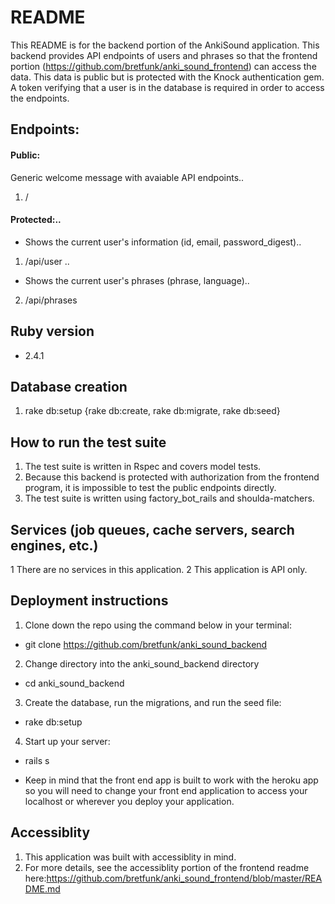 # README
This README is for the backend portion of the AnkiSound application.  This backend provides API endpoints of users and phrases so that the frontend portion (https://github.com/bretfunk/anki_sound_frontend) can access the data.  This data is public but is protected with the Knock authentication gem.  A token verifying that a user is in the database is required in order to access the endpoints.

## Endpoints:

#### Public:
Generic welcome message with avaiable API endpoints..
1. /

#### Protected:..

* Shows the current user's information (id, email, password_digest)..
1. /api/user ..

* Shows the current user's phrases (phrase, language)..
2. /api/phrases


## Ruby version
* 2.4.1

## Database creation
1.   rake db:setup {rake db:create, rake db:migrate, rake db:seed}

## How to run the test suite
1. The test suite is written in Rspec and covers model tests.  
2. Because this backend is protected with authorization from the frontend program, it is impossible to test the public endpoints directly.
3. The test suite is written using factory_bot_rails and shoulda-matchers.

## Services (job queues, cache servers, search engines, etc.)
1 There are no services in this application. 
2 This application is API only.

## Deployment instructions

1. Clone down the repo using the command below in your terminal:
- git clone https://github.com/bretfunk/anki_sound_backend

2. Change directory into the anki_sound_backend directory
- cd anki_sound_backend

3. Create the database, run the migrations, and run the seed file:
- rake db:setup

4. Start up your server:
- rails s

* Keep in mind that the front end app is built to work with the heroku app so you will need to change your front end application to access your localhost or wherever you deploy your application.

## Accessiblity
1. This application was built with accessiblity in mind.  
2. For more details, see the accessiblity portion of the frontend readme here:https://github.com/bretfunk/anki_sound_frontend/blob/master/README.md

<!--* ...-->
